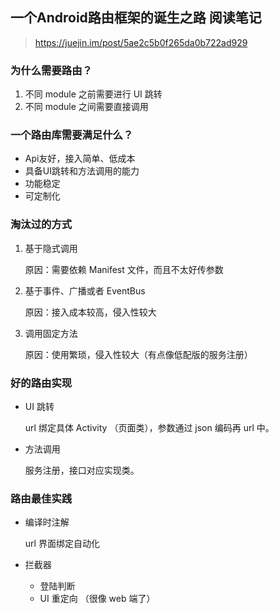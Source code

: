 ## 一个Android路由框架的诞生之路 阅读笔记

> https://juejin.im/post/5ae2c5b0f265da0b722ad929

### 为什么需要路由？

1. 不同 module 之前需要进行 UI 跳转
2. 不同 module 之间需要直接调用

### 一个路由库需要满足什么？

- Api友好，接入简单、低成本
- 具备UI跳转和方法调用的能力
- 功能稳定
- 可定制化

### 淘汰过的方式

1. 基于隐式调用

    原因：需要依赖 Manifest 文件，而且不太好传参数

2. 基于事件、广播或者 EventBus

    原因：接入成本较高，侵入性较大

3. 调用固定方法

    原因：使用繁琐，侵入性较大（有点像低配版的服务注册）

### 好的路由实现

- UI 跳转

    url 绑定具体 Activity （页面类），参数通过 json 编码再 url 中。

- 方法调用

    服务注册，接口对应实现类。

### 路由最佳实践

- 编译时注解

    url 界面绑定自动化

- 拦截器

    - 登陆判断
    - UI 重定向 （很像 web 端了）

